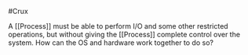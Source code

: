 #Crux 

A [[Process]] must be able to perform I/O and some other restricted operations, but without giving the [[Process]] complete control over the system. How can the OS and hardware work together to do so?

